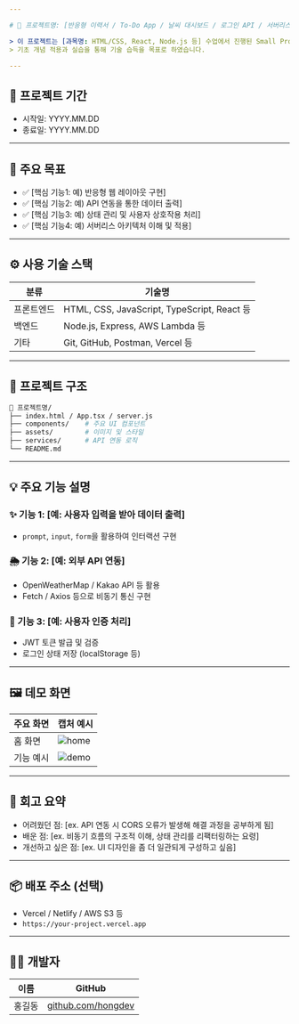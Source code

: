 ```yaml
---

# 📌 프로젝트명: [반응형 이력서 / To-Do App / 날씨 대시보드 / 로그인 API / 서버리스 설문기 등]

> 이 프로젝트는 [과목명: HTML/CSS, React, Node.js 등] 수업에서 진행된 Small Project입니다.  
> 기초 개념 적용과 실습을 통해 기술 습득을 목표로 하였습니다.

---
```


## 📆 프로젝트 기간

- 시작일: YYYY.MM.DD
- 종료일: YYYY.MM.DD

---

## 🎯 주요 목표

- ✅ [핵심 기능1: 예) 반응형 웹 레이아웃 구현]
- ✅ [핵심 기능2: 예) API 연동을 통한 데이터 출력]
- ✅ [핵심 기능3: 예) 상태 관리 및 사용자 상호작용 처리]
- ✅ [핵심 기능4: 예) 서버리스 아키텍처 이해 및 적용]

---

## ⚙️ 사용 기술 스택

| 분류       | 기술명                                      |
| ---------- | ------------------------------------------- |
| 프론트엔드 | HTML, CSS, JavaScript, TypeScript, React 등 |
| 백엔드     | Node.js, Express, AWS Lambda 등             |
| 기타       | Git, GitHub, Postman, Vercel 등             |

---

## 🧱 프로젝트 구조

```bash
📁 프로젝트명/
├── index.html / App.tsx / server.js
├── components/    # 주요 UI 컴포넌트
├── assets/        # 이미지 및 스타일
├── services/      # API 연동 로직
└── README.md
```

---

## 💡 주요 기능 설명

### ✨ 기능 1: \[예: 사용자 입력을 받아 데이터 출력]

- `prompt`, `input`, `form`을 활용하여 인터랙션 구현

### 🌦️ 기능 2: \[예: 외부 API 연동]

- OpenWeatherMap / Kakao API 등 활용
- Fetch / Axios 등으로 비동기 통신 구현

### 🔐 기능 3: \[예: 사용자 인증 처리]

- JWT 토큰 발급 및 검증
- 로그인 상태 저장 (localStorage 등)

---

## 🖼️ 데모 화면

| 주요 화면 | 캡처 예시                  |
| --------- | -------------------------- |
| 홈 화면   | ![home](./assets/home.png) |
| 기능 예시 | ![demo](./assets/demo.gif) |

---

## 🧠 회고 요약

- 어려웠던 점: \[ex. API 연동 시 CORS 오류가 발생해 해결 과정을 공부하게 됨]
- 배운 점: \[ex. 비동기 흐름의 구조적 이해, 상태 관리를 리팩터링하는 요령]
- 개선하고 싶은 점: \[ex. UI 디자인을 좀 더 일관되게 구성하고 싶음]

---

## 📦 배포 주소 (선택)

- Vercel / Netlify / AWS S3 등
- `https://your-project.vercel.app`

---

## 🙋‍♀️ 개발자

| 이름   | GitHub                                           |
| ------ | ------------------------------------------------ |
| 홍길동 | [github.com/hongdev](https://github.com/hongdev) |
